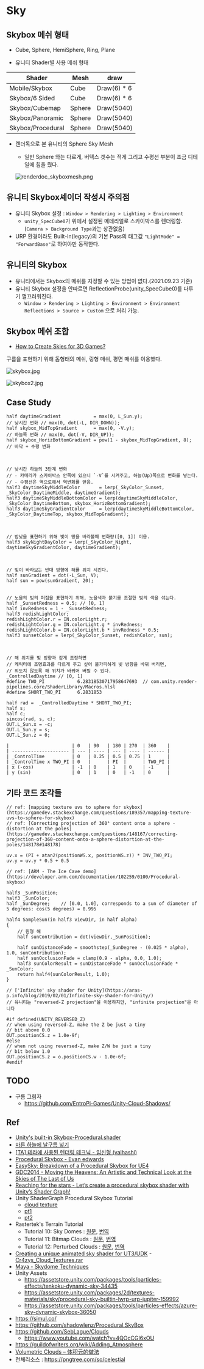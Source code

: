 # Sky

## Skybox 메쉬 형태

- Cube, Sphere, HemiSphere, Ring, Plane

- 유니티 Shader별 사용 메쉬 형태

| Shader            | Mesh   | draw        |
| ----------------- | ------ | ----------- |
| Mobile/Skybox     | Cube   | Draw(6) * 6 |
| Skybox/6 Sided    | Cube   | Draw(6) * 6 |
| Skybox/Cubemap    | Sphere | Draw(5040)  |
| Skybox/Panoramic  | Sphere | Draw(5040)  |
| Skybox/Procedural | Sphere | Draw(5040)  |

- 렌더독으로 본 유니티의 Sphere Sky Mesh
  - 일반 Sphere 와는 다르게, 버텍스 갯수는 적게 그리고 수평선 부분이 조금 디테일에 힘을 줬다.

  ![renderdoc_skyboxmesh.png](../res/renderdoc_skyboxmesh.png)

## 유니티 Skybox셰이더 작성시 주의점

- 유니티 Skybox 설정 : `Window > Rendering > Lighting > Environment`
  - `unity_SpecCube0`가 위에서 설정된 메테리얼로 스카이박스를 렌더링함.(`Camera > Background Type`과는 상관없음)
- URP 환경이라도 Built-in(legacy)의 기본 Pass의 태그값 `"LightMode" = "ForwardBase"`로 하여야만 동작한다.

## 유니티의 Skybox

- 유니티에서는 Skybox의 메쉬를 지정할 수 있는 방법이 없다.(2021.09.23 기준)
- 유니티 Skybox 설정을 안따르면 ReflectionProbe(unity_SpecCube0)를 다루기 껄끄러워진다.
  - `Window > Rendering > Lighting > Environment > Environment Reflections > Source > Custom` 으로 처리 가능.

## Skybox 메쉬 조합

- [How to Create Skies for 3D Games?](https://80.lv/articles/how-to-create-skies-for-3d-games/)

구름을 표현하기 위해 돔형태의 메쉬, 링형 매쉬, 평면 매쉬를 이용했다.

![skybox.jpg](../res/skybox.jpg)

![skybox2.jpg](../res/skybox2.jpg)

## Case Study

``` hlsl
half daytimeGradient            = max(0, L_Sun.y);                   // 낮시간 변화 // max(0, dot(-L, DIR_DOWN));
half skybox_MidTopGradient      = max(0, -V.y);                      // 하늘쪽 변화 // max(0, dot(-V, DIR_UP));
half skybox_HorizBottomGradient = pow(1 - skybox_MidTopGradient, 8); // 바닥 + 수평 변화



// 낮시간 하늘의 3단계 변화
// - 카메라가 스카이박스 안쪽에 있으니 `-V`를 시켜주고, 하늘(Up)쪽으로 변화를 넣는다.
// - 수평선은 역으로해서 역변화를 얻음.
half3 daytimeSkyMiddleColor       = lerp(_SkyColor_Sunset, _SkyColor_DaytimeMiddle, daytimeGradient);
half3 daytimeSkyMiddleBottomColor = lerp(daytimeSkyMiddleColor, _SkyColor_DaytimeBottom, skybox_HorizBottomGradient);
half3 daytimeSkyGradientColor     = lerp(daytimeSkyMiddleBottomColor, _SkyColor_DaytimeTop, skybox_MidTopGradient);



// 밤낮을 표현하기 위해 빛이 땅을 바라볼때 변화량([0, 1]) 이용.
half3 skyNightDayColor = lerp(_SkyColor_Night, daytimeSkyGradientColor, daytimeGradient);



// 빛이 바라보는 반대 방향에 해를 위치 시킨다.
half sunGradient = dot(-L_Sun, V);
half sun = pow(sunGradient, 20);


// 노을의 빛의 퍼짐을 표현하기 위해, 노을색과 붉기를 조절한 빛의 색을 섞는다.
half _SunsetRedness = 0.5; // [0, 1]
half invRedness = 1 - _SunsetRedness;
half3 redishLightColor;
redishLightColor.r = IN.colorLight.r;
redishLightColor.g = IN.colorLight.g * invRedness;
redishLightColor.b = IN.colorLight.b * invRedness * 0.5;
half3 sunsetColor = lerp(_SkyColor_Sunset, redishColor, sun);



// 해 위치를 빛 방향과 같게 조정하면
// 케릭터에 조명효과를 다르게 주고 싶어 불가피하게 빛 방향을 바꿔 버리면,
// 의도치 않도록 해 위치가 바뀌어 버릴 수 있다.
_ControlledDaytime // [0, 1]
#define TWO_PI            6.28318530717958647693  // com.unity.render-pipelines.core/ShaderLibrary/Macros.hlsl
#define SHORT_TWO_PI      6.2831853

half rad =  _ControlledDaytime * SHORT_TWO_PI;
half s;
half c;
sincos(rad, s, c);
OUT.L_Sun.x = -c;
OUT.L_Sun.y = s;
OUT.L_Sun.z = 0;

|                       | 0   | 90   | 180 | 270  | 360    |
| --------------------- | --- | ---- | --- | ---- | ------ |
| _ControlTime          | 0   | 0.25 | 0.5 | 0.75 | 1      |
| _ControlTime x TWO_PI | 0   |      | PI  |      | TWO_PI |
| x (-cos)              | -1  | 0    | 1   | 0    | -1     |
| y (sin)               | 0   | 1    | 0   | -1   | 0      |

```

## 기타 코드 조각들

``` hlsl
// ref: [mapping texture uvs to sphere for skybox](https://gamedev.stackexchange.com/questions/189357/mapping-texture-uvs-to-sphere-for-skybox)
// ref: [Correcting projection of 360° content onto a sphere - distortion at the poles](https://gamedev.stackexchange.com/questions/148167/correcting-projection-of-360-content-onto-a-sphere-distortion-at-the-poles/148178#148178)

uv.x = (PI + atan2(positionWS.x, positionWS.z)) * INV_TWO_PI;
uv.y = uv.y * 0.5 + 0.5
```

``` hlsl
// ref: [ARM - The Ice Cave demo](https://developer.arm.com/documentation/102259/0100/Procedural-skybox)

half3 _SunPosition;
half3 _SunColor;
half _SunDegree;    // [0.0, 1.0], corresponds to a sun of diameter of 5 degrees: cos(5 degrees) = 0.995

half4 SampleSun(in half3 viewDir, in half alpha)
{
    // 원형 해
    half sunContribution = dot(viewDir,_SunPosition);

    half sunDistanceFade = smoothstep(_SunDegree - (0.025 * alpha), 1.0, sunContribution);
    half sunOcclusionFade = clamp(0.9 - alpha, 0.0, 1.0);
    half3 sunColorResult = sunDistanceFade * sunOcclusionFade * _SunColor;
    return half4(sunColorResult, 1.0);
}
```

``` hlsl
// ['Infinite' sky shader for Unity](https://aras-p.info/blog/2019/02/01/Infinite-sky-shader-for-Unity/)
// 유니티는 "reversed-Z projection"을 이용하지만, "infinite projection"은 아니다

#if defined(UNITY_REVERSED_Z)
// when using reversed-Z, make the Z be just a tiny
// bit above 0.0
OUT.positionCS.z = 1.0e-9f;
#else
// when not using reversed-Z, make Z/W be just a tiny
// bit below 1.0
OUT.positionCS.z = o.positionCS.w - 1.0e-6f;
#endif
```

## TODO

- 구름 그림자
  - <https://github.com/EntroPi-Games/Unity-Cloud-Shadows/>

## Ref

- [Unity's built-in Skybox-Procedural.shader](https://github.com/TwoTailsGames/Unity-Built-in-Shaders/blob/master/DefaultResourcesExtra/Skybox-Procedural.shader)
- [마른 하늘에 날구름 넣기](https://www.slideshare.net/ajinkim/ss-58266584)
- [[TA] 테라에 사용된 렌더링 테크닉 - 임신형 (valhashi)](https://www.slideshare.net/valhashi/2011-03-gametechtadptforpdf)
- [Procedural Skybox - Evan edwards](https://www.e2gamedev.com/skybox)
- [EasySky: Breakdown of a Procedural Skybox for UE4](https://80.lv/articles/easysky-breakdown-of-a-procedural-skybox-for-ue4/)
- [GDC2014  - Moving the Heavens: An Artistic and Technical Look at the Skies of The Last of Us](https://www.youtube.com/watch?v=o66p1QDH7aI)
- [Reaching for the stars - Let’s create a procedural skybox shader with Unity’s Shader Graph!](https://medium.com/@jannik_boysen/procedural-skybox-shader-137f6b0cb77c)
- Unity ShaderGraph Procedural Skybox Tutorial
  - [cloud texture](https://timcoster.com/2019/09/09/tileable-clouds-texture/)
  - [pt1](https://timcoster.com/2019/09/03/unity-shadergraph-skybox-quick-tutorial/)
  - [pt2](https://timcoster.com/2020/02/26/unity-shadergraph-procedural-skybox-tutorial-pt-2-day-night-cycle/)
- Rastertek's Terrain Tutorial
  - Tutorial 10: Sky Domes : [원문](http://www.rastertek.com/tertut10.html), [번역](https://copynull.tistory.com/313)
  - Tutorial 11: Bitmap Clouds : [원문](http://www.rastertek.com/tertut11.html), [번역](https://copynull.tistory.com/314)
  - Tutorial 12: Perturbed Clouds : [원문](http://www.rastertek.com/tertut12.html), [번역](https://copynull.tistory.com/315)
- [Creating a unique animated sky shader for UT3/UDK](http://cr4zyb4st4rd.co.uk/SkyShader.html) - [Cr4zys_Cloud_Textures.rar](http://cr4zyb4st4rd.co.uk/SkyShader/Cr4zys_Cloud_Textures.rar)
- [Maya - Skydome Techniques](https://www.youtube.com/watch?v=YwzOMHXYFyw)
- Unity Assets
  - <https://assetstore.unity.com/packages/tools/particles-effects/tenkoku-dynamic-sky-34435>
  - <https://assetstore.unity.com/packages/2d/textures-materials/sky/procedural-sky-builtin-lwrp-urp-jupiter-159992>
  - <https://assetstore.unity.com/packages/tools/particles-effects/azure-sky-dynamic-skybox-36050>
- <https://simul.co/>
- <https://github.com/shadowlenz/Procedural.SkyBox>
- <https://github.com/SebLague/Clouds>
  - <https://www.youtube.com/watch?v=4QOcCGI6xOU>
- <https://guildofwriters.org/wiki/Adding_Atmosphere>
- [Volumetric Clouds – 体积云的做法](http://walkingfat.com/volumetric-clouds-%e4%bd%93%e7%a7%af%e4%ba%91%e7%9a%84%e5%81%9a%e6%b3%95/)
- 천체리소스 : <https://pngtree.com/so/celestial>
